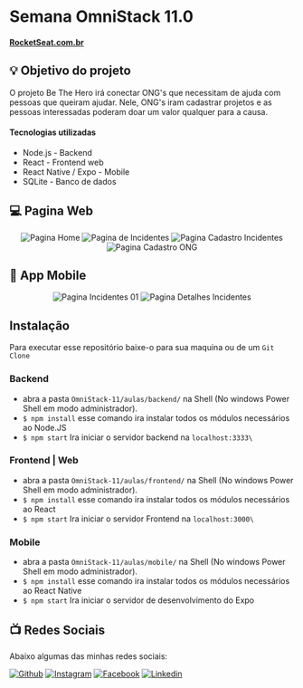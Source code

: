 
# Semana OmniStack 11.0
#### [RocketSeat.com.br](https://rocketseat.com.br/)

## :bulb: Objetivo do projeto 

O projeto Be The Hero irá conectar ONG's que necessitam de ajuda com pessoas que queiram ajudar.
Nele, ONG's iram cadastrar projetos e as pessoas interessadas poderam doar um valor qualquer para a causa.

#### Tecnologias utilizadas
- Node.js - Backend
- React - Frontend web
- React Native / Expo - Mobile
- SQLite - Banco de dados 

## :computer: Pagina Web

<p align="center">
  <img src="./imagens/web-home.png" alt="Pagina Home"/>
  <img src="./imagens/web-incidents.png" alt="Pagina de Incidentes"/>
  <img src="./imagens/web-new-incident.png" alt="Pagina Cadastro Incidentes"/>
  <img src="./imagens/web-new-ong.png" alt="Pagina Cadastro ONG"/>
</p>

## :iphone: App Mobile

<p align="center">
  <img src="./imagens/mobile-incidents-01.png" alt="Pagina Incidentes 01"/>
  <img src="./imagens/mobile-details.png" alt="Pagina Detalhes Incidentes"/>
</p>

## Instalação 

Para executar esse repositório baixe-o para sua maquina ou de um `Git Clone`

### Backend 

- abra a pasta `OmniStack-11/aulas/backend/` na Shell (No windows Power Shell em modo administrador). 
- `$ npm install` esse comando ira instalar todos os módulos necessários ao Node.JS
-  `$ npm start` Ira iniciar o servidor backend na `localhost:3333\` 

### Frontend | Web

- abra a pasta `OmniStack-11/aulas/frontend/` na Shell (No windows Power Shell em modo administrador). 
- `$ npm install` esse comando ira instalar todos os módulos necessários ao React
-  `$ npm start` Ira iniciar o servidor Frontend na `localhost:3000\` 

### Mobile 

- abra a pasta `OmniStack-11/aulas/mobile/` na Shell (No windows Power Shell em modo administrador). 
- `$ npm install` esse comando ira instalar todos os módulos necessários ao React Native
-  `$ npm start` Ira iniciar o servidor  de desenvolvimento do Expo 

## :tv: Redes Sociais
 Abaixo algumas das minhas redes sociais:
 
   <a href="https://github.com/gabrielomena" target="_blank" >
    <img alt="Github" src="https://img.shields.io/badge/Github--%23F8952D?style=social&logo=github"></a> 
  
  <a href="https://www.instagram.com/gabrielopfaria/" target="_blank" >
    <img alt="Instagram" src="https://img.shields.io/badge/Instagram--%23F8952D?style=social&logo=instagram"></a> 
  
  <a href="https://www.facebook.com/gabrielomena" target="_blank" >
    <img alt="Facebook" src="https://img.shields.io/badge/Facebook--%23F8952D?style=social&logo=facebook"></a> 

  <a href="https://www.linkedin.com/in/gabriel-faria-ab538189/" target="_blank" >
    <img alt="Linkedin" src="https://img.shields.io/badge/Linkedin--%23F8952D?style=social&logo=linkedin"></a>
